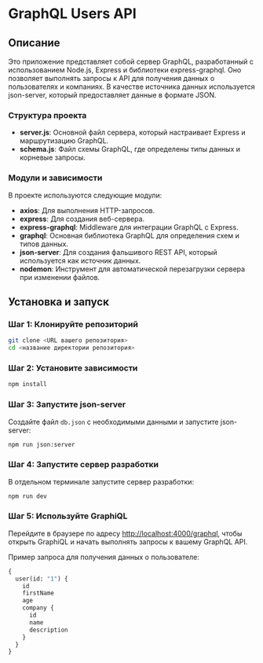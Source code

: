 # GraphQL Users API

## Описание

Это приложение представляет собой сервер GraphQL, разработанный с использованием Node.js, Express и библиотеки express-graphql. Оно позволяет выполнять запросы к API для получения данных о пользователях и компаниях. В качестве источника данных используется json-server, который предоставляет данные в формате JSON.

### Структура проекта

- **server.js**: Основной файл сервера, который настраивает Express и маршрутизацию GraphQL.
- **schema.js**: Файл схемы GraphQL, где определены типы данных и корневые запросы.

### Модули и зависимости

В проекте используются следующие модули:

- **axios**: Для выполнения HTTP-запросов.
- **express**: Для создания веб-сервера.
- **express-graphql**: Middleware для интеграции GraphQL с Express.
- **graphql**: Основная библиотека GraphQL для определения схем и типов данных.
- **json-server**: Для создания фальшивого REST API, который используется как источник данных.
- **nodemon**: Инструмент для автоматической перезагрузки сервера при изменении файлов.

## Установка и запуск

### Шаг 1: Клонируйте репозиторий

```bash
git clone <URL вашего репозитория>
cd <название директории репозитория>
```

### Шаг 2: Установите зависимости

```bash
npm install
```

### Шаг 3: Запустите json-server

Создайте файл `db.json` с необходимыми данными и запустите json-server:

```bash
npm run json:server
```

### Шаг 4: Запустите сервер разработки

В отдельном терминале запустите сервер разработки:

```bash
npm run dev
```

### Шаг 5: Используйте GraphiQL

Перейдите в браузере по адресу [http://localhost:4000/graphql](http://localhost:4000/graphql), чтобы открыть GraphiQL и начать выполнять запросы к вашему GraphQL API.

Пример запроса для получения данных о пользователе:

```graphql
{
  user(id: "1") {
    id
    firstName
    age
    company {
      id
      name
      description
    }
  }
}
```
